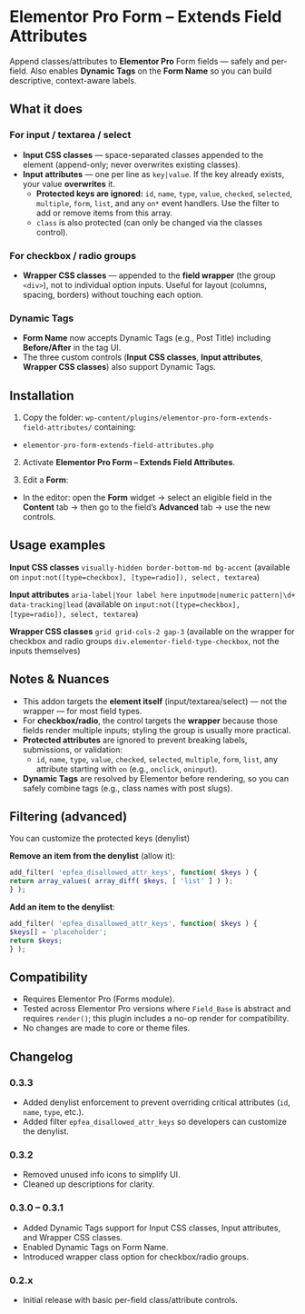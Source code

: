 # Elementor Pro Form – Extends Field Attributes

Append classes/attributes to **Elementor Pro** Form fields — safely and per-field.
Also enables **Dynamic Tags** on the **Form Name** so you can build descriptive, context-aware labels.

## What it does

### For input / textarea / select

- **Input CSS classes** — space-separated classes appended to the element (append-only; never overwrites existing classes).
- **Input attributes** — one per line as `key|value`. If the key already exists, your value **overwrites** it.
  - **Protected keys are ignored:** `id`, `name`, `type`, `value`, `checked`, `selected`, `multiple`, `form`, `list`, and any `on*` event handlers. Use the filter to add or remove items from this array.
  - `class` is also protected (can only be changed via the classes control).

### For checkbox / radio groups

- **Wrapper CSS classes** — appended to the **field wrapper** (the group `<div>`), not to individual option inputs.
  Useful for layout (columns, spacing, borders) without touching each option.

### Dynamic Tags

- **Form Name** now accepts Dynamic Tags (e.g., Post Title) including **Before/After** in the tag UI.
- The three custom controls (**Input CSS classes**, **Input attributes**, **Wrapper CSS classes**) also support Dynamic Tags.

## Installation

1. Copy the folder: `wp-content/plugins/elementor-pro-form-extends-field-attributes/`
   containing:

- `elementor-pro-form-extends-field-attributes.php`

2. Activate **Elementor Pro Form – Extends Field Attributes**.

3. Edit a **Form**:

- In the editor: open the **Form** widget → select an eligible field in the **Content** tab → then go to the field’s **Advanced** tab → use the new controls.

## Usage examples

**Input CSS classes**
`visually-hidden border-bottom-md bg-accent`
(available on `input:not([type=checkbox], [type=radio]), select, textarea`)

**Input attributes**
`aria-label|Your label here`
`inputmode|numeric`
`pattern|\d+`
`data-tracking|lead`
(available on `input:not([type=checkbox], [type=radio]), select, textarea`)

**Wrapper CSS classes**
`grid grid-cols-2 gap-3`
(available on the wrapper for checkbox and radio groups `div.elementor-field-type-checkbox`, not the inputs themselves)

## Notes & Nuances

- This addon targets the **element itself** (input/textarea/select) — not the wrapper — for most field types.
- For **checkbox/radio**, the control targets the **wrapper** because those fields render multiple inputs; styling the group is usually more practical.
- **Protected attributes** are ignored to prevent breaking labels, submissions, or validation:
  - `id`, `name`, `type`, `value`, `checked`, `selected`, `multiple`, `form`, `list`, any attribute starting with `on` (e.g., `onclick`, `oninput`).
- **Dynamic Tags** are resolved by Elementor before rendering, so you can safely combine tags (e.g., class names with post slugs).

## Filtering (advanced)

You can customize the protected keys (denylist)

**Remove an item from the denylist** (allow it):

```php
add_filter( 'epfea_disallowed_attr_keys', function( $keys ) {
return array_values( array_diff( $keys, [ 'list' ] ) );
} );
```

**Add an item to the denylist**:

```php
add_filter( 'epfea_disallowed_attr_keys', function( $keys ) {
$keys[] = 'placeholder';
return $keys;
} );
```

## Compatibility

- Requires Elementor Pro (Forms module).
- Tested across Elementor Pro versions where `Field_Base` is abstract and requires `render()`; this plugin includes a no-op render for compatibility.
- No changes are made to core or theme files.

## Changelog

### 0.3.3
- Added denylist enforcement to prevent overriding critical attributes (`id`, `name`, `type`, etc.).
- Added filter `epfea_disallowed_attr_keys` so developers can customize the denylist.

### 0.3.2
- Removed unused info icons to simplify UI.
- Cleaned up descriptions for clarity.

### 0.3.0 – 0.3.1
- Added Dynamic Tags support for Input CSS classes, Input attributes, and Wrapper CSS classes.
- Enabled Dynamic Tags on Form Name.
- Introduced wrapper class option for checkbox/radio groups.

### 0.2.x
- Initial release with basic per-field class/attribute controls.
